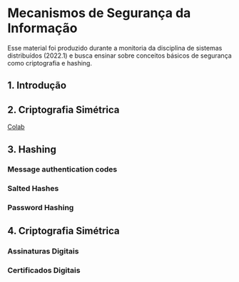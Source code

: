 # Mecanismos de Segurança da Informação

Esse material foi produzido durante a monitoria da disciplina de sistemas distribuídos (2022.1) e busca ensinar sobre conceitos básicos de segurança como criptografia e hashing.

## 1. Introdução
## 2. Criptografia Simétrica
[Colab]()
## 3. Hashing
### Message authentication codes
### Salted Hashes
### Password Hashing
## 4. Criptografia Simétrica
### Assinaturas Digitais
### Certificados Digitais
